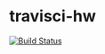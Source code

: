 # travisci-hw
[![Build Status](https://travis-ci.com/kochurovro/travisci-hw.svg?branch=master)](https://travis-ci.com/kochurovro/travisci-hw)
